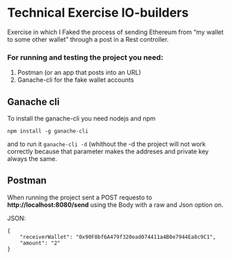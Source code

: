 # Technical Exercise IO-builders

Exercise in which I Faked the process of sending Ethereum from “my wallet to some other wallet” through a post in a Rest controller.

### For running and testing the project you need:

1. Postman (or an app that posts into an URL) 
1. Ganache-cli for the fake wallet accounts

## Ganache cli

To install the ganache-cli you need nodejs and npm

```npm install -g ganache-cli```

and to run it ```ganache-cli -d``` (whithout the -d the project will not work correctly because that parameter makes the addreses and private key always the same.

## Postman
When running the project sent a POST requesto to **http://localhost:8080/send** using the Body with a raw and Json option on.

JSON:
```
{
    "receiverWallet": "0x90F8bf6A479f320ead074411a4B0e7944Ea8c9C1",
    "amount": "2"
}
```
